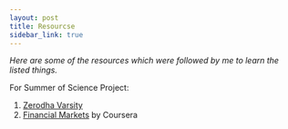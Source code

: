 ```yaml
---
layout: post
title: Resourcse
sidebar_link: true
---
```


<p class="message"><i>
  Here are some of the resources which were followed by me to learn the listed things. </i>
</p>
 
 For Summer of Science Project:
 1. [Zerodha Varsity](  https://zerodha.com/varsity/)
 2. [Financial Markets](https://www.coursera.org/learn/financial-markets-global?utm_source=gg&utm_medium=sem&utm_campaign=21-FinancialMarkets-Yale-IN&utm_content=21-FinancialMarkets-Yale-IN&campaignid=11861310179&adgroupid=116134375660&device=c&keyword=financial%20markets%20course&matchtype=b&network=g&devicemodel=&adpostion=&creativeid=489398894530&hide_mobile_promo&gclid=Cj0KCQjw16KFBhCgARIsALB0g8IDzwYvdAHe7fjsfBX0ivF-BfMO9OIMXIX4TavC7gsnr6amzrNhq3waAqNOEALw_wcB) by Coursera
 
